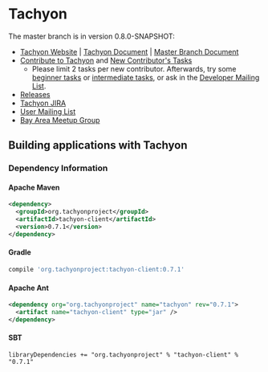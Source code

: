 Tachyon
=======

The master branch is in version 0.8.0-SNAPSHOT:

- [Tachyon Website](http://www.tachyon-project.org/) | [Tachyon Document](http://www.tachyon-project.org/documentation/) | [Master Branch Document](http://tachyon-project.org/documentation/master/)
- [Contribute to Tachyon](http://tachyon-project.org/documentation/Contributing-to-Tachyon.html) and
[New Contributor's Tasks](https://tachyon.atlassian.net/issues/?jql=project%20%3D%20TACHYON%20AND%20labels%20%3D%20NewContributor%20AND%20status%20%3D%20Open)
  - Please limit 2 tasks per new contributor. Afterwards, try some [beginner tasks](https://tachyon.atlassian.net/issues/?jql=project%20%3D%20TACHYON%20AND%20labels%20%3D%20Beginner%20AND%20status%20%3D%20Open) or [intermediate tasks](https://tachyon.atlassian.net/issues/?jql=project%20%3D%20TACHYON%20AND%20labels%20%3D%20Intermediate%20AND%20status%20%3D%20Open),
  or ask in the [Developer Mailing List](https://groups.google.com/forum/#!forum/tachyon-dev).
- [Releases](https://github.com/amplab/tachyon/tags)
- [Tachyon JIRA](https://tachyon.atlassian.net/browse/TACHYON)
- [User Mailing List](https://groups.google.com/forum/?fromgroups#!forum/tachyon-users)
- [Bay Area Meetup Group](http://www.meetup.com/Tachyon)

## Building applications with Tachyon

### Dependency Information

#### Apache Maven
```xml
<dependency>
  <groupId>org.tachyonproject</groupId>
  <artifactId>tachyon-client</artifactId>
  <version>0.7.1</version>
</dependency>
```

#### Gradle

```groovy
compile 'org.tachyonproject:tachyon-client:0.7.1'
```

#### Apache Ant
```xml
<dependency org="org.tachyonproject" name="tachyon" rev="0.7.1">
  <artifact name="tachyon-client" type="jar" />
</dependency>
```

#### SBT
```
libraryDependencies += "org.tachyonproject" % "tachyon-client" % "0.7.1"
```
